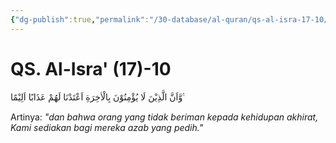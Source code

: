 ```yaml
---
{"dg-publish":true,"permalink":"/30-database/al-quran/qs-al-isra-17-10/"}
---
```



# QS. Al-Isra' (17)-10
وَّاَنَّ الَّذِيْنَ لَا يُؤْمِنُوْنَ بِالْاٰخِرَةِ اَعْتَدْنَا لَهُمْ عَذَابًا اَلِيْمًا ࣖ

Artinya: *"dan bahwa orang yang tidak beriman kepada kehidupan akhirat, Kami sediakan bagi mereka azab yang pedih."*

